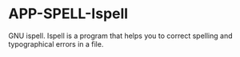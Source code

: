 APP-SPELL-Ispell
================

GNU ispell. Ispell is a program that helps you to correct spelling and typographical errors in a file. 
